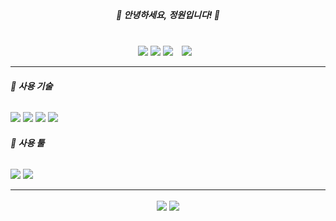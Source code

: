 <!DOCTYPE html>
<html>
<head>
<meta charset = "UTF-8">
</head>
<body>

<div style="margin: 40px;" align = "center">


<h5>👋 안녕하세요, 정원입니다! 👋</h5>


</div>



<div align="center">


<a href="https://github.com/heehortus"><img src="https://img.shields.io/badge/깃허브-181717?style=float-square&logo=Github&logoColor=white"/></a>
<a href="https://velog.io/@hee_hortus"><img src="https://img.shields.io/badge/벨로그-3DDC84?style=flat-square&logo=Blogger&logoColor=white"/></a>
<a href="mailto:hee.hortus@gmail.com"><img src="https://img.shields.io/badge/지메일-EA4335?style=flat-square&logo=Gmail&logoColor=white&link=mailto:hee.hortus@gmail.com"/></a>
<img src="http://img.shields.io/badge/-인스타그램-black?style=flat&logo=Instagram&link=https://instagram.com/he.e.hortus/" style="height : auto; margin-left : 10px; margin-right : 10px;"/>
<hr/>

<div class align = "left">
<h6><b> 📖 사용 기술 </b></h6>


<img src="https://img.shields.io/badge/C++-00599C?style=flat-square&logo=Cplusplus&logoColor=white"/>
<img src="https://img.shields.io/badge/HTML-E34F26?style=flat-square&logo=HTML5&logoColor=white"/>
<img src="https://img.shields.io/badge/CSS-1572B6?style=flat-square&logo=CSS3&logoColor=white"/>
<img src="https://img.shields.io/badge/JavaScript-F7DF1E?style=flat-square&logo=JavaScript&logoColor=black"/>

<h6><b> 📌 사용 툴 </b> </h6>
<img src="https://img.shields.io/badge/UNITY-FFFFFF?style=flat&logo=Unity&logoColor=black"/>
<img src="https://img.shields.io/badge/PhotoShop-31A8FF?style=flat&logo=AdobePhotoshop&logoColor=white"/>
</div>

<hr>


<img align = "center" src="https://github-readme-stats.vercel.app/api/top-langs/?username=heehortus&langs_count=8&theme=cobalt&bg_color=white&locale=kr"/>

<img align = "center" src="https://github-readme-stats.vercel.app/api?username=heehortus&show_icons=true&theme=cobalt&bg_color=white&locale=kr"/>

